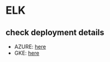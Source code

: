 
# ELK

## check deployment details

* AZURE: [here](k8s/README.md)
* GKE: [here](k8s/README-GCP.md)

